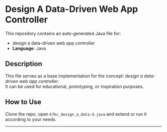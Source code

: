# Design A Data-Driven Web App Controller

This repository contains an auto-generated Java file for:

- design a data-driven web app controller
- **Language**: Java

## Description

This file serves as a base implementation for the concept: *design a data-driven web app controller*.  
It can be used for educational, prototyping, or inspiration purposes.

## How to Use

Clone the repo, open `k7kc_design_a_data-d.java` and extend or run it according to your needs.

---


